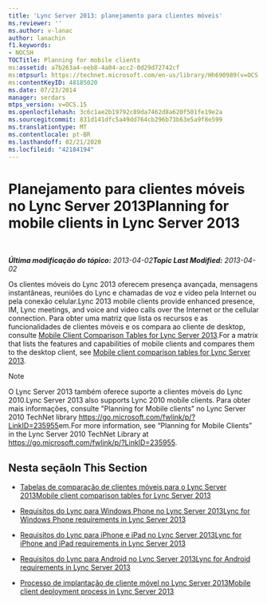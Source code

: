 ```yaml
---
title: 'Lync Server 2013: planejamento para clientes móveis'
ms.reviewer: ''
ms.author: v-lanac
author: lanachin
f1.keywords:
- NOCSH
TOCTitle: Planning for mobile clients
ms:assetid: a7b263a4-eeb8-4a04-acc2-0d29d72742cf
ms:mtpsurl: https://technet.microsoft.com/en-us/library/Hh690989(v=OCS.15)
ms:contentKeyID: 48185020
ms.date: 07/23/2014
manager: serdars
mtps_version: v=OCS.15
ms.openlocfilehash: 3c6c1ae2b19792c89da7462d8a620f501fe19e2a
ms.sourcegitcommit: 831d141dfc5a49dd764cb296b73b63e5a9f8e599
ms.translationtype: MT
ms.contentlocale: pt-BR
ms.lasthandoff: 02/21/2020
ms.locfileid: "42184194"
---
```

<div data-xmlns="http://www.w3.org/1999/xhtml">

<div class="topic" data-xmlns="http://www.w3.org/1999/xhtml" data-msxsl="urn:schemas-microsoft-com:xslt" data-cs="https://msdn.microsoft.com/">

<div data-asp="https://msdn2.microsoft.com/asp">

# <a name="planning-for-mobile-clients-in-lync-server-2013"></a><span data-ttu-id="266b6-102">Planejamento para clientes móveis no Lync Server 2013</span><span class="sxs-lookup"><span data-stu-id="266b6-102">Planning for mobile clients in Lync Server 2013</span></span>

</div>

<div id="mainSection">

<div id="mainBody">

<span> </span>

<span data-ttu-id="266b6-103">_**Última modificação do tópico:** 2013-04-02_</span><span class="sxs-lookup"><span data-stu-id="266b6-103">_**Topic Last Modified:** 2013-04-02_</span></span>

<span data-ttu-id="266b6-104">Os clientes móveis do Lync 2013 oferecem presença avançada, mensagens instantâneas, reuniões do Lync e chamadas de voz e vídeo pela Internet ou pela conexão celular.</span><span class="sxs-lookup"><span data-stu-id="266b6-104">Lync 2013 mobile clients provide enhanced presence, IM, Lync meetings, and voice and video calls over the Internet or the cellular connection.</span></span> <span data-ttu-id="266b6-105">Para obter uma matriz que lista os recursos e as funcionalidades de clientes móveis e os compara ao cliente de desktop, consulte [Mobile Client Comparison Tables for Lync Server 2013](lync-server-2013-mobile-client-comparison-tables.md).</span><span class="sxs-lookup"><span data-stu-id="266b6-105">For a matrix that lists the features and capabilities of mobile clients and compares them to the desktop client, see [Mobile client comparison tables for Lync Server 2013](lync-server-2013-mobile-client-comparison-tables.md).</span></span>

<div>


> [!NOTE]  
> <span data-ttu-id="266b6-106">O Lync Server 2013 também oferece suporte a clientes móveis do Lync 2010.</span><span class="sxs-lookup"><span data-stu-id="266b6-106">Lync Server 2013 also supports Lync 2010 mobile clients.</span></span> <span data-ttu-id="266b6-107">Para obter mais informações, consulte "Planning for Mobile clients" no Lync Server 2010 TechNet library <A href="https://go.microsoft.com/fwlink/p/?linkid=235955">https://go.microsoft.com/fwlink/p/?LinkID=235955</A>em.</span><span class="sxs-lookup"><span data-stu-id="266b6-107">For more information, see “Planning for Mobile Clients” in the Lync Server 2010 TechNet Library at <A href="https://go.microsoft.com/fwlink/p/?linkid=235955">https://go.microsoft.com/fwlink/p/?LinkID=235955</A>.</span></span>



</div>

<div>

## <a name="in-this-section"></a><span data-ttu-id="266b6-108">Nesta seção</span><span class="sxs-lookup"><span data-stu-id="266b6-108">In This Section</span></span>

  - [<span data-ttu-id="266b6-109">Tabelas de comparação de clientes móveis para o Lync Server 2013</span><span class="sxs-lookup"><span data-stu-id="266b6-109">Mobile client comparison tables for Lync Server 2013</span></span>](lync-server-2013-mobile-client-comparison-tables.md)

  - [<span data-ttu-id="266b6-110">Requisitos do Lync para Windows Phone no Lync Server 2013</span><span class="sxs-lookup"><span data-stu-id="266b6-110">Lync for Windows Phone requirements in Lync Server 2013</span></span>](lync-server-2013-lync-for-windows-phone-requirements.md)

  - [<span data-ttu-id="266b6-111">Requisitos do Lync para iPhone e iPad no Lync Server 2013</span><span class="sxs-lookup"><span data-stu-id="266b6-111">Lync for iPhone and iPad requirements in Lync Server 2013</span></span>](lync-server-2013-lync-for-iphone-and-ipad-requirements.md)

  - [<span data-ttu-id="266b6-112">Requisitos do Lync para Android no Lync Server 2013</span><span class="sxs-lookup"><span data-stu-id="266b6-112">Lync for Android requirements in Lync Server 2013</span></span>](lync-server-2013-lync-for-android-requirements.md)

  - [<span data-ttu-id="266b6-113">Processo de implantação de cliente móvel no Lync Server 2013</span><span class="sxs-lookup"><span data-stu-id="266b6-113">Mobile client deployment process in Lync Server 2013</span></span>](lync-server-2013-mobile-client-deployment-process.md)

</div>

</div>

<span> </span>

</div>

</div>

</div>

